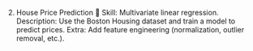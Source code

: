 
2. House Price Prediction 🏡
Skill: Multivariate linear regression.
Description: Use the Boston Housing dataset and train a model to predict prices.
Extra: Add feature engineering (normalization, outlier removal, etc.).
